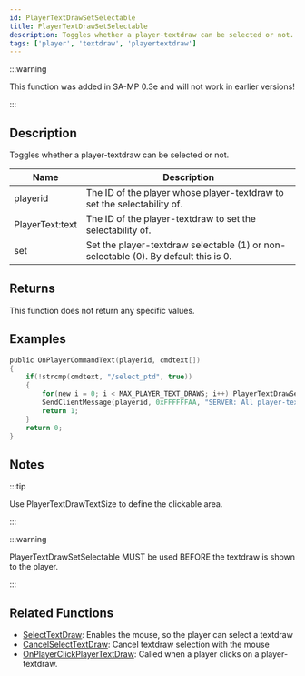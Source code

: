 ```yaml
---
id: PlayerTextDrawSetSelectable
title: PlayerTextDrawSetSelectable
description: Toggles whether a player-textdraw can be selected or not.
tags: ['player', 'textdraw', 'playertextdraw']
---
```


:::warning

This function was added in SA-MP 0.3e and will not work in earlier versions!

:::

## Description

Toggles whether a player-textdraw can be selected or not.


| Name | Description |
|------|-------------|
|playerid | The ID of the player whose player-textdraw to set the selectability of.|
|PlayerText:text | The ID of the player-textdraw to set the selectability of.|
|set | Set the player-textdraw selectable (1) or non-selectable (0). By default this is 0.|


## Returns

This function does not return any specific values.


## Examples


```c
public OnPlayerCommandText(playerid, cmdtext[])
{
    if(!strcmp(cmdtext, "/select_ptd", true))
    {
        for(new i = 0; i < MAX_PLAYER_TEXT_DRAWS; i++) PlayerTextDrawSetSelectable(playerid, PlayerText:i, 1);
        SendClientMessage(playerid, 0xFFFFFFAA, "SERVER: All player-textdraws can be selected now!");
        return 1;
    }
    return 0;
}
```


## Notes

:::tip

Use PlayerTextDrawTextSize to define the clickable area.

:::


:::warning

PlayerTextDrawSetSelectable MUST be used BEFORE the textdraw is shown to the player.

:::


## Related Functions


-  [SelectTextDraw](../functions/SelectTextDraw.md): Enables the mouse, so the player can select a textdraw
-  [CancelSelectTextDraw](../functions/CancelSelectTextDraw.md): Cancel textdraw selection with the mouse
-  [OnPlayerClickPlayerTextDraw](../functions/OnPlayerClickPlayerTextDraw.md): Called when a player clicks on a player-textdraw.